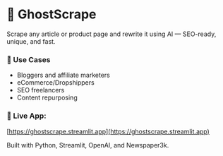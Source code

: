 # 👻 GhostScrape

Scrape any article or product page and rewrite it using AI — SEO-ready, unique, and fast.

### 🚀 Use Cases
- Bloggers and affiliate marketers
- eCommerce/Dropshippers
- SEO freelancers
- Content repurposing

### 🔗 Live App:
[https://ghostscrape.streamlit.app](https://ghostscrape.streamlit.app)

Built with Python, Streamlit, OpenAI, and Newspaper3k.

